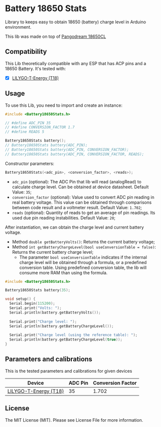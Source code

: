 # Battery 18650 Stats

Library to keeps easy to obtain 18650 (battery) charge level in Arduino environment.

This lib was made on top of [Pangodream 18650CL](https://github.com/pangodream/18650CL)

## Compatibility

This Lib theoretically compatible with any ESP that has ACP pins and a 18650 Battery. It's tested with:

- [x] [LILYGO-T-Energy (T18)](https://github.com/LilyGO/LILYGO-T-Energy)

## Usage

To use this Lib, you need to import and create an instance:
```cpp
#include <Battery18650Stats.h>

// #define ADC_PIN 35 
// #define CONVERSION_FACTOR 1.7 
// #define READS 5 

Battery18650Stats battery();
// Battery18650Stats battery(ADC_PIN);
// Battery18650Stats battery(ADC_PIN, CONVERSION_FACTOR);
// Battery18650Stats battery(ADC_PIN, CONVERSION_FACTOR, READS);
```

Constructor parameters:
```cpp
Battery18650Stats(<adc_pin>, <conversion_factor>, <reads>);
```

- `adc_pin` (optional): The ADC Pin that lib will read (analogRead) to calculate charge level. Can be obtained at device datasheet. Default Value: `35`;
- `conversion_factor` (optional): Value used to convert ADC pin reading in real battery voltage. This value can be obtained through comparisons between code result and a voltmeter result. Default Value: `1.702`;
- `reads` (optional): Quantity of reads to get an average of pin readings. Its used due pin reading instabilities. Default Value: `20`;

After instantiation, we can obtain the charge level and current battery voltage.

- Method `double getBatteryVolts()`: Returns the current battery voltage;
- Method `int getBatteryChargeLevel(bool useConversionTable = false)`: Returns the current battery charge level;
    - The parameter `bool useConversionTable` indicates if the internal charge level will be obtained through a formula, or a predefined conversion table. Using predefined conversion table, the lib will consume more RAM than using the formula.
```cpp
#include <Battery18650Stats.h>

Battery18650Stats battery(35);

void setup() {
  Serial.begin(115200);
  Serial.print("Volts: ");
  Serial.println(battery.getBatteryVolts());
	
  Serial.print("Charge level: ");
  Serial.println(battery.getBatteryChargeLevel());
  
  Serial.print("Charge level (using the reference table): ");
  Serial.println(battery.getBatteryChargeLevel(true));
}
```

## Parameters and calibrations
This is the tested parameters and calibrations for given devices

| Device          | ADC Pin | Conversion Factor |
|-----------------|---------|-------------------|
| [LILYGO-T-Energy (T18)](https://github.com/LilyGO/LILYGO-T-Energy) | 35      | 1.702             |

## License
The MIT License (MIT). Please see License File for more information.
